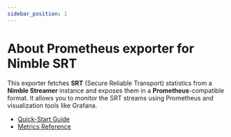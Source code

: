 ```yaml
---
sidebar_position: 1
---
```


# About Prometheus exporter for Nimble SRT

This exporter fetches **SRT** (Secure Reliable Transport) statistics from a **Nimble Streamer** instance and exposes them 
in a **Prometheus**-compatible format. It allows you to monitor the SRT streams using Prometheus and visualization tools like Grafana.

* [Quick-Start Guide](./start.md)
* [Metrics Reference](./metrics-reference.md)